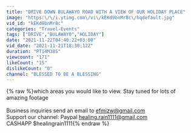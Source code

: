 ```yaml
---
title: "DRIVE DOWN BULAWAYO ROAD WITH A VIEW OF OUR HOLIDAY PLACE"
image: "https:\/\/i.ytimg.com\/vi\/kEKd9bnMr8c\/hqdefault.jpg"
vid_id: "kEKd9bnMr8c"
categories: "Travel-Events"
tags: ["DRIVE","BULAWAYO","HOLIDAY"]
date: "2021-11-22T04:40:22+03:00"
vid_date: "2021-11-21T18:30:12Z"
duration: "PT14M38S"
viewcount: "171"
likeCount: "15"
dislikeCount: "0"
channel: "BLESSED TO BE A BLESSING"
---
```

{% raw %}which areas you would like to view. Stay tuned for lots of amazing footage<br /><br />Business inquiries send an email to efmizw@gmail.com<br />Support our channel: Paypal healing.rain1111@gmail.com<br />                                      CASHAPP $healingrain1111{% endraw %}
